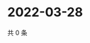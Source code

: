 # 2022-03-28

共 0 条

<!-- BEGIN WEIBO -->
<!-- 最后更新时间 Mon Mar 28 2022 17:20:39 GMT+0800 (China Standard Time) -->

<!-- END WEIBO -->
